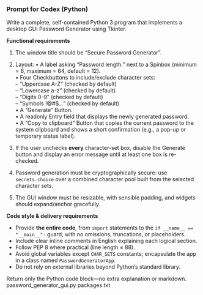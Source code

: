 ### Prompt for Codex (Python)

Write a complete, self-contained Python 3 program that implements a desktop GUI Password Generator using Tkinter.

**Functional requirements**
1. The window title should be “Secure Password Generator”.
2. Layout:
   • A label asking “Password length:” next to a Spinbox (minimum = 6, maximum = 64, default = 12).  
   • Four Checkbuttons to include/exclude character sets:  
     – “Uppercase A-Z” (checked by default)  
     – “Lowercase a-z” (checked by default)  
     – “Digits 0-9” (checked by default)  
     – “Symbols !@#$…​” (checked by default)  
   • A “Generate” Button.  
   • A readonly Entry field that displays the newly generated password.  
   • A “Copy to clipboard” Button that copies the current password to the system clipboard and shows a short confirmation (e.g., a pop-up or temporary status label).

3. If the user unchecks **every** character-set box, disable the Generate button and display an error message until at least one box is re-checked.

4. Password generation must be cryptographically secure: use `secrets.choice` over a combined character pool built from the selected character sets.

5. The GUI window must be resizable, with sensible padding, and widgets should expand/anchor gracefully.

**Code style & delivery requirements**
- Provide **the entire code**, from `import` statements to the `if __name__ == "__main__":` guard, with no omissions, truncations, or placeholders.  
- Include clear inline comments in English explaining each logical section.  
- Follow PEP 8 where practical (line length ≤ 88).  
- Avoid global variables except `CHAR_SETS` constants; encapsulate the app in a class named `PasswordGeneratorApp`.  
- Do not rely on external libraries beyond Python’s standard library.

Return only the Python code block—no extra explanation or markdown.
password_generator_gui.py
packages.txt 